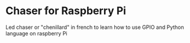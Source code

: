 # Chaser for Raspberry Pi
Led chaser or "chenillard" in french to learn how to use GPIO and Python language on raspberry Pi
